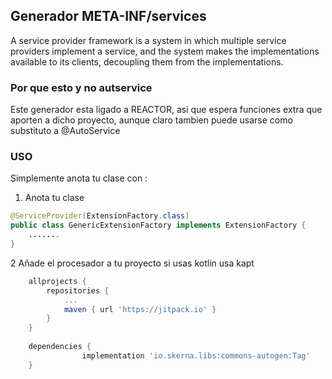## Generador META-INF/services

A service provider framework is a system in which multiple service providers implement a service,
and the system makes the implementations available to its clients, decoupling them from the implementations.

### Por que esto y no autservice

Este generador esta ligado a REACTOR, asi que espera funciones extra
que aporten a dicho proyecto, aunque claro tambien puede usarse como
substituto a @AutoService  


### USO

Simplemente anota tu clase con :

1) Anota tu clase

```java
@ServiceProvider(ExtensionFactory.class)
public class GenericExtensionFactory implements ExtensionFactory {
    .......
}
```

2 Añade el procesador a tu proyecto si usas kotlin usa kapt

```gradle
    allprojects {
		repositories {
			...
			maven { url 'https://jitpack.io' }
		}
	}
	
	dependencies {
    	        implementation 'io.skerna.libs:commons-autogen:Tag'
    }
```